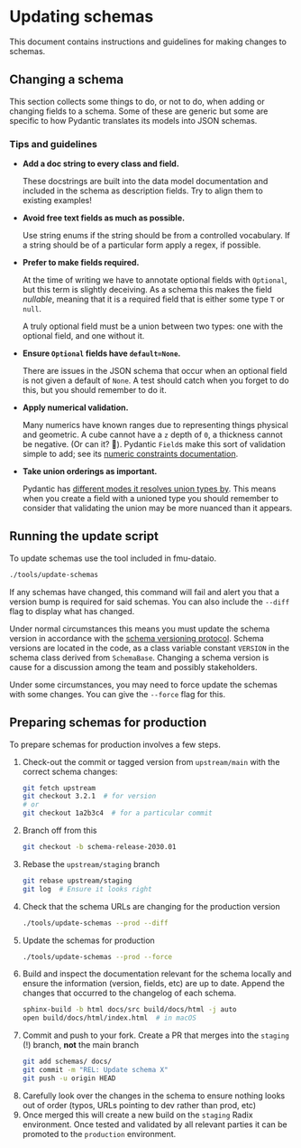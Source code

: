 # Updating schemas

This document contains instructions and guidelines for making changes to
schemas.

## Changing a schema

This section collects some things to do, or not to do, when adding or changing
fields to a schema. Some of these are generic but some are specific to how
Pydantic translates its models into JSON schemas.

### Tips and guidelines

- **Add a doc string to every class and field.**

  These docstrings are built into the data model documentation and included in
  the schema as description fields. Try to align them to existing examples!
- **Avoid free text fields as much as possible.**

  Use string enums if the string should be from a controlled vocabulary. If a
  string should be of a particular form apply a regex, if possible.
- **Prefer to make fields required.**

  At the time of writing we have to annotate optional fields with `Optional`,
  but this term is slightly deceiving. As a schema this makes the field
  _nullable_, meaning that it is a required field that is either some type `T`
  or `null`.

  A truly optional field must be a union between two types: one with the
  optional field, and one without it.
- **Ensure `Optional` fields have `default=None`.**

  There are issues in the JSON schema that occur when an optional field is not
  given a default of `None`. A test should catch when you forget to do this,
  but you should remember to do it.
- **Apply numerical validation.**

  Many numerics have known ranges due to representing things physical and
  geometric. A cube cannot have a `z` depth of `0`, a thickness cannot be
  negative. (Or can it? 🧐). Pydantic `Field`s make this sort of validation simple
  to add; see its [numeric constraints
  documentation](https://docs.pydantic.dev/latest/concepts/fields/#numeric-constraints).
- **Take union orderings as important.**

  Pydantic has [different modes it resolves union types
  by](https://docs.pydantic.dev/latest/concepts/unions/). This means when you
  create a field with a unioned type you should remember to consider that
  validating the union may be more nuanced than it appears.

## Running the update script

To update schemas use the tool included in fmu-dataio.

```bash
./tools/update-schemas
```

If any schemas have changed, this command will fail and alert you that a
version bump is required for said schemas. You can also include the `--diff`
flag to display what has changed.

Under normal circumstances this means you must update the schema version in
accordance with the [schema versioning protocol](schema_versioning).
Schema versions are located in the code, as a class variable constant
`VERSION` in the schema class derived from `SchemaBase`. Changing a schema
version is cause for a discussion among the team and possibly stakeholders.

Under some circumstances, you may need to force update the schemas with some
changes. You can give the `--force` flag for this.

## Preparing schemas for production

To prepare schemas for production involves a few steps.

1. Check-out the commit or tagged version from `upstream/main` with the correct
   schema changes:
   ```bash
   git fetch upstream
   git checkout 3.2.1  # for version
   # or
   git checkout 1a2b3c4  # for a particular commit
    ```
2. Branch off from this
   ```bash
   git checkout -b schema-release-2030.01
   ```
3. Rebase the `upstream/staging` branch
   ```bash
   git rebase upstream/staging
   git log  # Ensure it looks right
   ```
4. Check that the schema URLs are changing for the production version
   ```bash
   ./tools/update-schemas --prod --diff
   ```
5. Update the schemas for production
   ```bash
   ./tools/update-schemas --prod --force
   ```
6. Build and inspect the documentation relevant for the schema locally and
   ensure the information (version, fields, etc) are up to date. Append the
   changes that occurred to the changelog of each schema.
   ```bash
   sphinx-build -b html docs/src build/docs/html -j auto
   open build/docs/html/index.html  # in macOS
   ```
7. Commit and push to your fork. Create a PR that merges into the `staging`
   (!) branch, **not** the main branch
   ```bash
   git add schemas/ docs/
   git commit -m "REL: Update schema X"
   git push -u origin HEAD
   ```
8. Carefully look over the changes in the schema to ensure nothing looks out
   of order (typos, URLs pointing to dev rather than prod, etc)
9. Once merged this will create a new build on the `staging` Radix
   environment. Once tested and validated by all relevant parties it can be
   promoted to the `production` environment.
